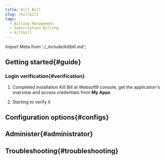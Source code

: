 ```yaml
---
title: Kill Bill
slug: /killbill
tags:
  - Billing Management
  - Subscription Billing
  - killbill
---
```


import Meta from './_include/killbill.md';

<Meta name="meta" />

## Getting started{#guide}

### Login verification{#verification}

1. Completed installation Kill Bill at Websoft9 console, get the applicaiton's overview and access credentials from **My Apps**  

2. Starting to verify it

## Configuration options{#configs}

## Administer{#administrator}

## Troubleshooting{#troubleshooting}